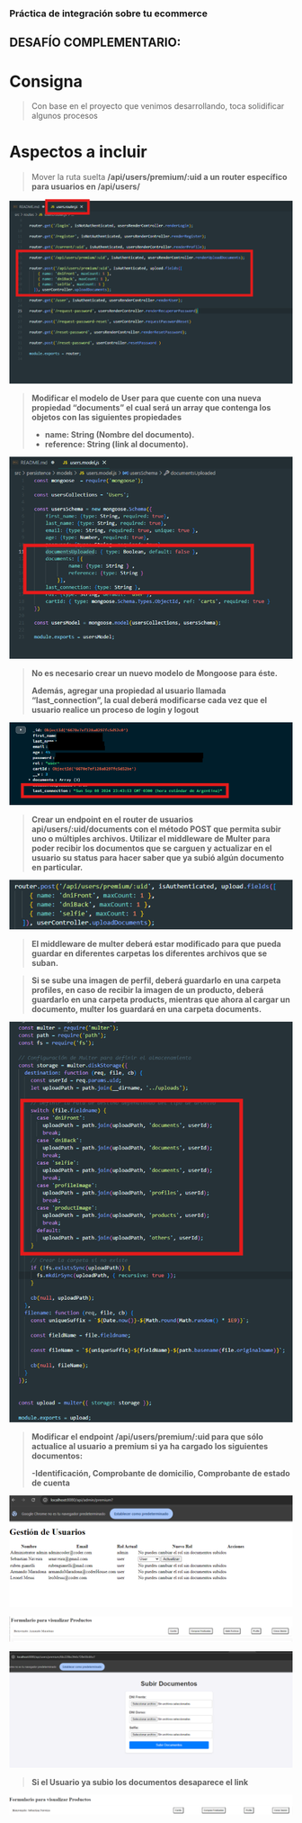 ### Práctica de integración sobre tu ecommerce

## DESAFÍO COMPLEMENTARIO:

# Consigna

> Con base en el proyecto que venimos desarrollando, toca solidificar algunos procesos

# Aspectos a incluir

> Mover la ruta suelta <strong>/api/users/premium/:uid<strong> a un router específico para usuarios en /api/users/

![alt text](/img/image.png)

> Modificar el modelo de User para que cuente con una nueva propiedad “documents” 
> el cual será un array que contenga los objetos con las siguientes propiedades
>- name: String (Nombre del documento).
>- reference: String (link al documento).

![alt text](/img/image-1.png)

>No es necesario crear un nuevo modelo de Mongoose para éste.
>
>Además, agregar una propiedad al usuario llamada “last_connection”, la cual deberá modificarse cada vez que el
>usuario realice un proceso de login y logout

![alt text](/img/image-2.png)

>Crear un endpoint en el router de usuarios api/users/:uid/documents con el método POST que permita subir uno o
>múltiples archivos. Utilizar el middleware de Multer para poder recibir los documentos que se carguen y actualizar
>en el usuario su status para hacer saber que ya subió algún documento en particular.

![alt text](/img/image-3.png)


>El middleware de multer deberá estar modificado para que pueda guardar en diferentes carpetas los diferentes archivos que se suban.

>Si se sube una imagen de perfil, deberá guardarlo en una carpeta profiles, en caso de recibir la imagen de un producto, deberá guardarlo en una carpeta products, mientras que ahora al cargar un documento, multer los guardará en una carpeta documents.

![alt text](/img/image-4.png)

>Modificar el endpoint /api/users/premium/:uid   para que sólo actualice al usuario a premium si ya ha cargado los siguientes documentos:
>
> -Identificación, Comprobante de domicilio, Comprobante de estado de cuenta

![alt text](/img/image-5.png)

![alt text](/img/image-6.png)

![alt text](/img/image-7.png)

>Si el Usuario ya subio los documentos desaparece el link

![alt text](/img/image-8.png)